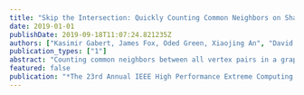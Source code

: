 ```yaml
---
title: "Skip the Intersection: Quickly Counting Common Neighbors on Shared-Memory Systems"
date: 2019-01-01
publishDate: 2019-09-18T11:07:24.821235Z
authors: ["Kasimir Gabert, James Fox, Oded Green, Xiaojing An", "David A. Bader"]
publication_types: ["1"]
abstract: "Counting common neighbors between all vertex pairs in a graph is a fundamental operation, with uses in similarity measures, link prediction, graph compression, community detection, and more. Current shared-memory approaches either rely on set intersections or are not readily parallelizable. We introduce a new efficient and parallelizable algorithm to count common neighbors: starting at a wedge endpoint, we iterate through all wedges in the graph, and increment the common neighbor count for each endpoint pair. This exactly counts the common neighbors between all pairs without using set intersections, and as such attains an asymptotic improvement in runtime. Furthermore, our algorithm is simple to implement and only slight modifications are required for existing implementations to use our results. We provide an OpenMP implementation and evaluate it on real-world and synthetic graphs, demonstrating no loss of scalability and an asymptotic improvement. We show intersections are neither necessary nor helpful for computing all pairs common neighbor counts."
featured: false
publication: "*The 23rd Annual IEEE High Performance Extreme Computing Conference (HPEC), Waltham, MA, September 24-26, 2019*"
---
```


